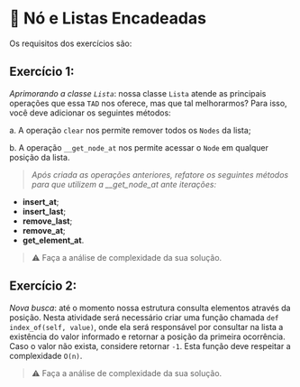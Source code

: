 # :pencil: Nó e Listas Encadeadas



Os requisitos dos exercícios são:

## Exercício 1:

_Aprimorando a classe `Lista`_: nossa classe `Lista` atende as principais operações que essa `TAD` nos oferece, mas que tal melhorarmos? Para isso, você deve adicionar os seguintes métodos:

a. A operação `clear` nos permite remover todos os `Nodes` da lista;

b. A operação `__get_node_at` nos permite acessar o `Node` em qualquer posição da lista.

> *Após criada as operações anteriores, refatore os seguintes métodos para que utilizem a __get_node_at ante iterações:*

- **insert_at**;
- **insert_last**;
- **remove_last**;
- **remove_at**;
- **get_element_at**.

> ⚠️ Faça a análise de complexidade da sua solução.

## Exercício 2:

_Nova busca_: até o momento nossa estrutura consulta elementos através da posição. Nesta atividade será necessário criar uma função chamada `def index_of(self, value)`, onde ela será responsável por consultar na lista a existência do valor informado e retornar a posição da primeira ocorrência. Caso o valor não exista, considere retornar `-1`. Esta função deve respeitar a complexidade `O(n)`.

> ⚠️ Faça a análise de complexidade da sua solução.
